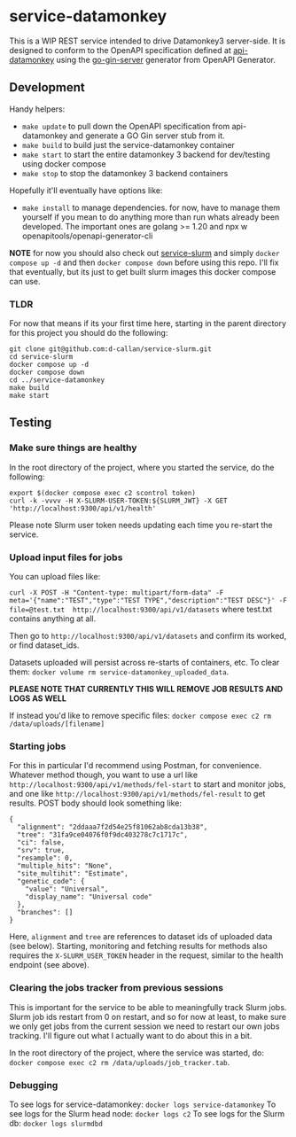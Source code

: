 # service-datamonkey

This is a WIP REST service intended to drive Datamonkey3 server-side. It is designed to conform to the OpenAPI specification defined at [api-datamonkey](https://github.com/d-callan/api-datamonkey) using the [go-gin-server](https://openapi-generator.tech/docs/generators/go-gin-server) generator from OpenAPI Generator. 

## Development

Handy helpers:

 - `make update` to pull down the OpenAPI specification from api-datamonkey and generate a GO Gin server stub from it.
 - `make build` to build just the service-datamonkey container
 - `make start` to start the entire datamonkey 3 backend for dev/testing using docker compose
 - `make stop` to stop the datamonkey 3 backend containers


Hopefully it'll eventually have options like:
 - `make install` to manage dependencies. for now, have to manage them yourself if you mean to do anything more than run whats already been developed. The important ones are golang >= 1.20 and npx w openapitools/openapi-generator-cli

**NOTE** for now you should also check out [service-slurm](https://github.com/d-callan/service-slurm) and simply `docker compose up -d` and then `docker compose down` before using this repo. I'll fix that eventually, but its just to get built slurm images this docker compose can use.


### TLDR

For now that means if its your first time here, starting in the parent directory for this project you should do the following:
```
git clone git@github.com:d-callan/service-slurm.git
cd service-slurm
docker compose up -d
docker compose down
cd ../service-datamonkey
make build
make start
```

## Testing

### Make sure things are healthy

In the root directory of the project, where you started the service, do the following:

```
export $(docker compose exec c2 scontrol token)
curl -k -vvvv -H X-SLURM-USER-TOKEN:${SLURM_JWT} -X GET 'http://localhost:9300/api/v1/health'
```

Please note Slurm user token needs updating each time you re-start the service.

### Upload input files for jobs

You can upload files like:

`curl -X POST -H "Content-type: multipart/form-data" -F meta='{"name":"TEST","type":"TEST TYPE","description":"TEST DESC"}' -F file=@test.txt  http://localhost:9300/api/v1/datasets` where test.txt contains anything at all. 

Then go to `http://localhost:9300/api/v1/datasets` and confirm its worked, or find dataset_ids.

Datasets uploaded will persist across re-starts of containers, etc. To clear them: `docker volume rm service-datamonkey_uploaded_data`.

**PLEASE NOTE THAT CURRENTLY THIS WILL REMOVE JOB RESULTS AND LOGS AS WELL**

If instead you'd like to remove specific files: `docker compose exec c2 rm /data/uploads/[filename]`


### Starting jobs

For this in particular I'd recommend using Postman, for convenience. Whatever method though, you want to use a url like `http://localhost:9300/api/v1/methods/fel-start` to start and monitor jobs, and one like `http://localhost:9300/api/v1/methods/fel-result` to get results. POST body should look something like:
```
{
  "alignment": "2ddaaa7f2d54e25f81062ab8cda13b38",
  "tree": "31fa9ce04076f0f9dc403278c7c1717c",
  "ci": false,
  "srv": true,
  "resample": 0,
  "multiple_hits": "None",
  "site_multihit": "Estimate",
  "genetic_code": {
    "value": "Universal",
    "display_name": "Universal code"
  },
  "branches": []
}
```

Here, `alignment` and `tree` are references to dataset ids of uploaded data (see below). Starting, monitoring and fetching results for methods also requires the `X-SLURM_USER_TOKEN` header in the request, similar to the health endpoint (see above).

### Clearing the jobs tracker from previous sessions

This is important for the service to be able to meaningfully track Slurm jobs. Slurm job ids restart from 0 on restart, and so for now at least, to make sure we only get jobs from the current session we need to restart our own jobs tracking. I'll figure out what I actually want to do about this in a bit.

In the root directory of the project, where the service was started, do: `docker compose exec c2 rm /data/uploads/job_tracker.tab`. 

### Debugging

To see logs for service-datamonkey: `docker logs service-datamonkey`
To see logs for the Slurm head node: `docker logs c2`
To see logs for the Slurm db: `docker logs slurmdbd`
